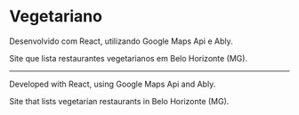 # Vegetariano

Desenvolvido com React, utilizando Google Maps Api e Ably.

Site que lista restaurantes vegetarianos em Belo Horizonte (MG). 

________________________________________________________________________________________________________________________________________

Developed with React, using Google Maps Api and Ably.

Site that lists vegetarian restaurants in Belo Horizonte (MG).


